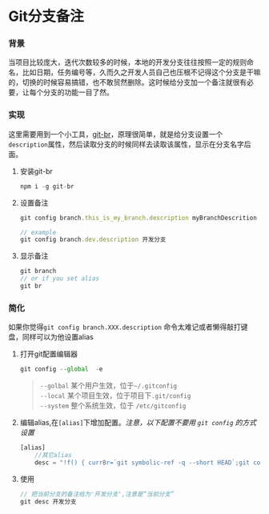 # Git分支备注

### 背景
当项目比较庞大，迭代次数较多的时候，本地的开发分支往往按照一定的规则命名，比如日期，任务编号等，久而久之开发人员自己也压根不记得这个分支是干嘛的，切换的时候容易搞错，也不敢贸然删除。这时候给分支加一个备注就很有必要，让每个分支的功能一目了然。

### 实现
这里需要用到一个小工具，[git-br](https://github.com/bahmutov/git-branches)，原理很简单，就是给分支设置一个`description`属性，然后读取分支的时候同样去读取该属性，显示在分支名字后面。

1. 安装git-br

    ```js
    npm i -g git-br
    ````
2. 设置备注

    ```js
    git config branch.this_is_my_branch.description myBranchDescrition

    // example
    git config branch.dev.description 开发分支
    ````
3. 显示备注

    ```js
    git branch
    // or if you set alias
    git br
    ````

### 简化

如果你觉得`git config branch.XXX.description` 命令太难记或者懒得敲打键盘，同样可以为他设置alias

1. 打开git配置编辑器

    ```js
    git config --global  -e
    ````
    > `--golbal` 某个用户生效，位于`~/.gitconfig`<br>
    `--local` 某个项目生效，位于项目下`.git/config`<br>
    `--system` 整个系统生效，位于 `/etc/gitconfig`


2. 编辑alias,在`[alias]`下增加配置。*注意，以下配置不要用 `git config` 的方式设置*

    ```js 
    [alias]
        //其它alias
        desc = "!f() { currBr=`git symbolic-ref -q --short HEAD`;git config branch.${currBr}.description $1; }; f"
    ````
3. 使用

    ```js 
    // 把当前分支的备注给为'开发分支',注意是“当前分支”
    git desc 开发分支
    ````

<style>
    .page-header {
        display: none;
    }
</style>